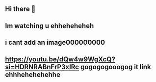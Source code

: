 ## Hi there 👋
## Im watching u ehheheheheh
## i cant add an image000000000
## https://youtu.be/dQw4w9WgXcQ?si=HDRNRABnFrP3xIRc gogogogooogog it link ehhhehehehehhe
